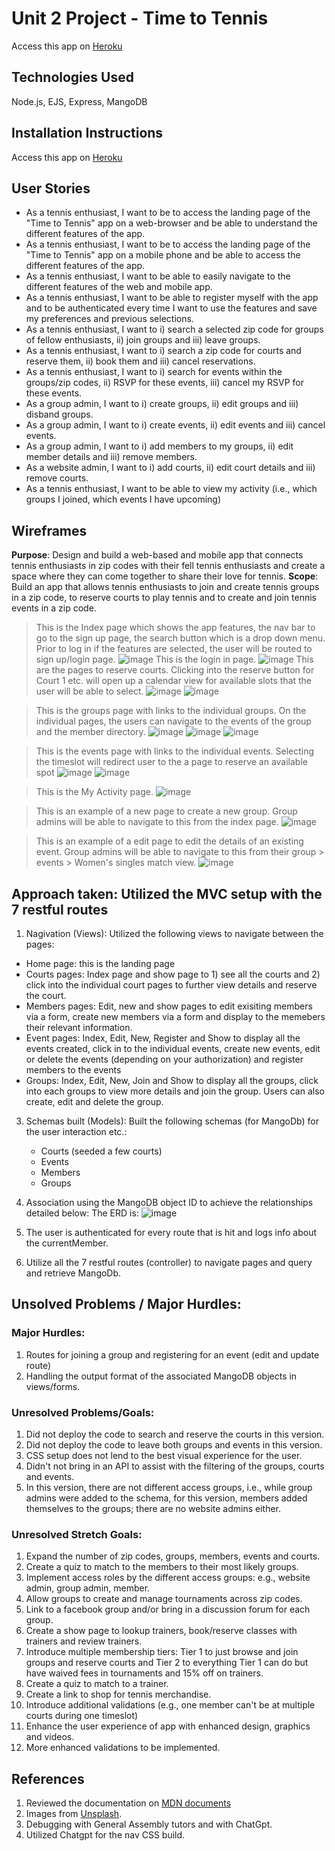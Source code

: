 # Unit 2 Project - Time to Tennis
Access this app on [Heroku](https://git.heroku.com/general-assemby-time-to-tennis.git/)

## Technologies Used
Node.js, EJS, Express, MangoDB

## Installation Instructions
Access this app on [Heroku](https://git.heroku.com/general-assemby-time-to-tennis.git/)

## User Stories
- As a tennis enthusiast, I want to be to access the landing page of the "Time to Tennis" app on a web-browser and be able to understand the different features of the app.
- As a tennis enthusiast, I want to be to access the landing page of the "Time to Tennis" app on a mobile phone and be able to access the different features of the app.
- As a tennis enthusiast, I want to be able to easily navigate to the different features of the web and mobile app.
- As a tennis enthusiast, I want to be able to register myself with the app and to be authenticated every time I want to use the features and save my preferences and previous selections.
- As a tennis enthusiast, I want to i) search a selected zip code for groups of fellow enthusiasts, ii) join groups and iii) leave groups.
- As a tennis enthusiast, I want to i) search a zip code for courts and reserve them, ii) book them and iii) cancel reservations.
- As a tennis enthusiast, I want to i) search for events within the groups/zip codes, ii) RSVP for these events, iii) cancel my RSVP for these events.
- As a group admin, I want to i) create groups, ii) edit groups and iii) disband groups.
- As a group admin, I want to i) create events, ii) edit events and iii) cancel events.
- As a group admin, I want to i) add members to my groups, ii) edit member details and iii) remove members.
- As a website admin, I want to i) add courts, ii) edit court details and iii) remove courts.
- As a tennis enthusiast, I want to be able to view my activity (i.e., which groups I joined, which events I have upcoming)

## Wireframes
**Purpose**: Design and build a web-based and mobile app that connects tennis enthusiasts in zip codes with their fell tennis enthusiasts and create a space where they can come together to share their love for tennis.
**Scope**:  Build an app that allows tennis enthusiasts to join and create tennis groups in a zip code, to reserve courts to play tennis and to create and join tennis events in a zip code.
> This is the Index page which shows the app features, the nav bar to go to the sign up page, the search button which is a drop down menu. Prior to log in if the features are selected, the user will be routed to sign up/login page.
![image](https://media.git.generalassemb.ly/user/51651/files/642a63a3-06d0-412f-a738-de0bc6494556)
> This is the login in page.
![image](https://media.git.generalassemb.ly/user/51651/files/7dc27d1e-62c0-46f8-bec4-59c0661b4d05)
>This are the pages to reserve courts. Clicking into the reserve button for Court 1 etc. will open up a calendar view for available slots that the user will be able to select.
![image](https://media.git.generalassemb.ly/user/51651/files/c388748c-c438-497a-9099-5c79a7eb659d)
![image](https://media.git.generalassemb.ly/user/51651/files/d88e2c04-c2b7-4687-ac2d-b32918853507)

>This is the groups page with links to the individual groups. On the individual pages, the users can navigate to the events of the group and the member directory.
![image](https://media.git.generalassemb.ly/user/51651/files/97e63e0a-efeb-4514-935d-d01a4ebf3679)
![image](https://media.git.generalassemb.ly/user/51651/files/e796bf0c-a905-49a0-8d89-0ed509f35c7d)
![image](https://media.git.generalassemb.ly/user/51651/files/afaadc0b-ff39-4535-8a56-47bb1b597b01)

>This is the events page with links to the individual events. Selecting the timeslot will redirect user to the a page to reserve an available spot
![image](https://media.git.generalassemb.ly/user/51651/files/c9be3dbc-799c-4c49-82c3-42562322e6f8)
![image](https://media.git.generalassemb.ly/user/51651/files/fdbde448-f316-4506-a50e-4f69b7641bd5)

>This is the My Activity page.
![image](https://media.git.generalassemb.ly/user/51651/files/3dcb05e2-a682-4f9a-804b-47714f8c3dbe)

>This is an example of a new page to create a new group. Group admins will be able to navigate to this from the index page.
![image](https://media.git.generalassemb.ly/user/51651/files/0d3efaf0-95e5-4db2-a1f7-7858f5be4e5f)

>This is an example of a edit page to edit the details of an existing event. Group admins will be able to navigate to 
this from their group > events > Women's singles match view.
![image](https://media.git.generalassemb.ly/user/51651/files/9e97e39f-d923-4ab1-98fd-0e6edc0867d7)


## Approach taken: Utilized the MVC setup with the 7 restful routes
1. Nagivation (Views):
Utilized the following views to navigate between the pages:
- Home page: this is the landing page
- Courts pages: Index page and show page to 1) see all the courts and 2) click into the individual court pages to further view details and reserve the court.
- Members pages: Edit, new and show pages to edit exisiting members via a form, create new members via a form and display to the memebers their relevant information.
- Event pages: Index, Edit, New, Register and Show to display all the events created, click in to the individual events, create new events, edit or delete the events (depending on your authorization) and register members to the events 
- Groups: Index, Edit, New, Join and Show to display all the groups, click into each groups to view more details and join the group. Users can also create, edit and delete the group.

3. Schemas built (Models):
   Built the following schemas (for MangoDb) for the user interaction etc.:
   - Courts (seeded a few courts)
   - Events
   - Members
   - Groups
     
4. Association using the MangoDB object ID to achieve the relationships detailed below:
   The ERD is: ![image](https://media.git.generalassemb.ly/user/51651/files/13ef1a62-9bc3-4f81-b1b6-d9dec9cb6120) 
5. The user is authenticated for every route that is hit and logs info about the currentMember.
6. Utilize all the 7 restful routes (controller) to navigate pages and query and retrieve MangoDb.

## Unsolved Problems / Major Hurdles:
### Major Hurdles:
1. Routes for joining a group and registering for an event (edit and update route)
2. Handling the output format of the associated MangoDB objects in views/forms.

### Unresolved Problems/Goals:
1. Did not deploy the code to search and reserve the courts in this version.
2. Did not deploy the code to leave both groups and events in this version.
3. CSS setup does not lend to the best visual experience for the user.
4. Didn't not bring in an API to assist with the filtering of the groups, courts and events.
5. In this version, there are not different access groups, i.e., while group admins were added to the schema, for this version, members added themselves to the groups; there are no website admins either.


### Unresolved Stretch Goals:
1. Expand the number of zip codes, groups, members, events and courts.
2. Create a quiz to match to the members to their most likely groups.
3. Implement access roles by the different access groups: e.g., website admin, group admin, member.
4. Allow groups to create and manage tournaments across zip codes.
5. Link to a facebook group and/or bring in a discussion forum for each group.
6. Create a show page to lookup trainers, book/reserve classes with trainers and review trainers.
7. Introduce multiple membership tiers: Tier 1 to just browse and join groups and reserve courts and Tier 2 to everything Tier 1 can do but have waived fees in tournaments and 15% off on trainers.
8. Create a quiz to match to a trainer.
9. Create a link to shop for tennis merchandise.
10. Introduce additional validations (e.g., one member can't be at multiple courts during one timeslot)
11. Enhance the user experience of app with enhanced design, graphics and videos.
12. More enhanced validations to be implemented.

## References
1. Reviewed the documentation on [MDN documents](https://www.w3schools.com/howto/howto_css_center-vertical.asp](https://developer.mozilla.org/en-US/docs/Web/JavaScript/Reference/Global_Objects/Promise/all))
2. Images from [Unsplash](https://unsplash.com/).
3. Debugging with General Assembly tutors and with ChatGpt.
4. Utilized Chatgpt for the nav CSS build.
